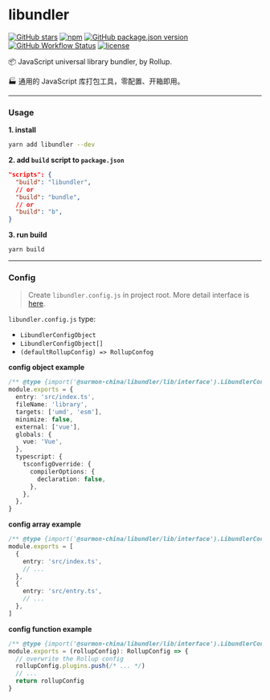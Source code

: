 # libundler

[![GitHub stars](https://img.shields.io/github/stars/surmon-china/libundler.svg?style=for-the-badge)](https://github.com/surmon-china/libundler/stargazers)
[![npm](https://img.shields.io/npm/v/@surmon-china/libundler?color=c7343a&label=npm&style=for-the-badge)](https://www.npmjs.com/package/@surmon-china/libundler)
[![GitHub package.json version](https://img.shields.io/github/package-json/v/surmon-china/libundler?color=1074e7&label=GPR&style=for-the-badge)](https://github.com/surmon-china/libundler/packages/156005)
[![GitHub Workflow Status](https://img.shields.io/github/workflow/status/surmon-china/libundler/Publish?label=publish&style=for-the-badge)](https://github.com/surmon-china/libundler/actions?query=workflow%3APublish)
[![license](https://img.shields.io/github/license/mashape/apistatus.svg?style=for-the-badge)](https://github.com/surmon-china/libundler/blob/master/LICENSE)

📦 JavaScript universal library bundler, by Rollup.

🏭 通用的 JavaScript 库打包工具，零配置、开箱即用。

---

### Usage

**1. install**

```bash
yarn add libundler --dev
```

**2. add `build` script to `package.json`**

```json
"scripts": {
  "build": "libundler",
  // or
  "build": "bundle",
  // or
  "build": "b",
}
```

**3. run build**

```bash
yarn build
```

---

### Config

> Create `libundler.config.js` in project root. More detail interface is [here](https://github.com/surmon-china/libundler/blob/master/lib/default.js).

`libundler.config.js` type:

- `LibundlerConfigObject`
- `LibundlerConfigObject[]`
- `(defaultRollupConfig) => RollupConfog`

**config object example**

```ts
/** @type {import('@surmon-china/libundler/lib/interface').LibundlerConfigObject} */
module.exports = {
  entry: 'src/index.ts',
  fileName: 'library',
  targets: ['umd', 'esm'],
  minimize: false,
  external: ['vue'],
  globals: {
    vue: 'Vue',
  },
  typescript: {
    tsconfigOverride: {
      compilerOptions: {
        declaration: false,
      },
    },
  },
}
```

**config array example**

```ts
/** @type {import('@surmon-china/libundler/lib/interface').LibundlerConfigArray} */
module.exports = [
  {
    entry: 'src/index.ts',
    // ...
  },
  {
    entry: 'src/entry.ts',
    // ...
  },
]
```

**config function example**

```ts
/** @type {import('@surmon-china/libundler/lib/interface').LibundlerConfigFn} */
module.exports = (rollupConfig): RollupConfig => {
  // overwrite the Rollup config
  rollupConfig.plugins.push(/* ... */)
  // ...
  return rollupConfig
}
```
